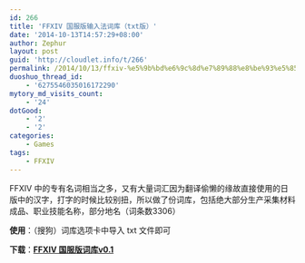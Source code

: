 ```yaml
---
id: 266
title: 'FFXIV 国服版输入法词库（txt版）'
date: '2014-10-13T14:57:29+08:00'
author: Zephur
layout: post
guid: 'http://cloudlet.info/t/266'
permalink: /2014/10/13/ffxiv-%e5%9b%bd%e6%9c%8d%e7%89%88%e8%be%93%e5%85%a5%e6%b3%95%e8%af%8d%e5%ba%93%ef%bc%88txt%e7%89%88%ef%bc%89/
duoshuo_thread_id:
    - '6275546035016172290'
mytory_md_visits_count:
    - '24'
dotGood:
    - '2'
    - '2'
categories:
    - Games
tags:
    - FFXIV
---
```


FFXIV 中的专有名词相当之多，又有大量词汇因为翻译偷懒的缘故直接使用的日版中的汉字，打字的时候比较别扭，所以做了份词库，包括绝大部分生产采集材料成品、职业技能名称，部分地名（词条数3306）

**使用**：（搜狗）词库选项卡中导入 txt 文件即可

**下载**：**[FFXIV 国服版词库v0.1](http://pan.baidu.com/s/1dDrge4L)**